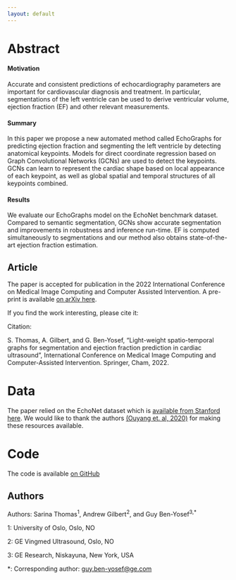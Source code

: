 ```yaml
---
layout: default
---
```


# Abstract

#### Motivation
Accurate and consistent predictions of echocardiography parameters are important for cardiovascular diagnosis and 
treatment. In particular, segmentations of the left ventricle can be used to derive ventricular volume, ejection 
fraction (EF) and other relevant measurements.

#### Summary 
 In this paper we propose a new automated method called EchoGraphs for predicting ejection fraction and segmenting the 
 left ventricle by detecting anatomical keypoints. Models for direct coordinate regression based on Graph Convolutional 
 Networks (GCNs) are used to detect the keypoints. GCNs can learn to represent the cardiac shape based on local 
 appearance of each keypoint, as well as global spatial and temporal structures of all keypoints combined. 

####  Results

We evaluate our EchoGraphs model on the EchoNet benchmark dataset. Compared to semantic segmentation, GCNs show accurate
segmentation and improvements in robustness and inference run-time. EF is computed simultaneously to segmentations and 
our method also obtains state-of-the-art ejection fraction estimation.

## Article

The paper is accepted for publication in the 2022 International Conference on Medical Image Computing and Computer 
Assisted Intervention. A pre-print is available [on arXiv here](https://arxiv.org/abs/2207.02549). 

If you find the work interesting, please cite it:

Citation: 

S. Thomas, A. Gilbert, and G. Ben-Yosef, “Light-weight spatio-temporal graphs for segmentation and ejection fraction 
prediction in cardiac ultrasound”, International Conference on Medical Image Computing and Computer-Assisted 
Intervention. Springer, Cham, 2022.




[//]: # (## Supplementary Materials)
[//]: # (Appendices referenced in the article are [available here]&#40;TBD&#41;)

# Data

The paper relied on the EchoNet dataset which is [available from Stanford here](https://echonet.github.io/dynamic/index.html). 
We would like to thank the authors [(Ouyang et. al, 2020)](https://www.nature.com/articles/s41586-020-2145-8) for making these 
resources available. 



# Code

The code is available [on GitHub](https://github.com/guybenyosef/EchoGraphs)


## Authors

Authors: Sarina Thomas<sup>1</sup>, Andrew Gilbert<sup>2</sup>, and Guy Ben-Yosef<sup>3,*</sup>



1: University of Oslo, Oslo, NO

2: GE Vingmed Ultrasound, Oslo, NO

3: GE Research, Niskayuna, New York, USA

*: Corresponding author: guy.ben-yosef@ge.com
